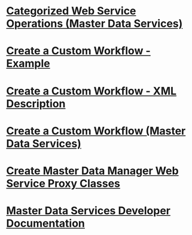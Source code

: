 # [Categorized Web Service Operations (Master Data Services)](categorized-web-service-operations-master-data-services.md)
# [Create a Custom Workflow - Example](create-a-custom-workflow-example.md)
# [Create a Custom Workflow - XML Description](create-a-custom-workflow-xml-description.md)
# [Create a Custom Workflow (Master Data Services)](create-a-custom-workflow-master-data-services.md)
# [Create Master Data Manager Web Service Proxy Classes](create-master-data-manager-web-service-proxy-classes.md)
# [Master Data Services Developer Documentation](master-data-services-developer-documentation.md)
